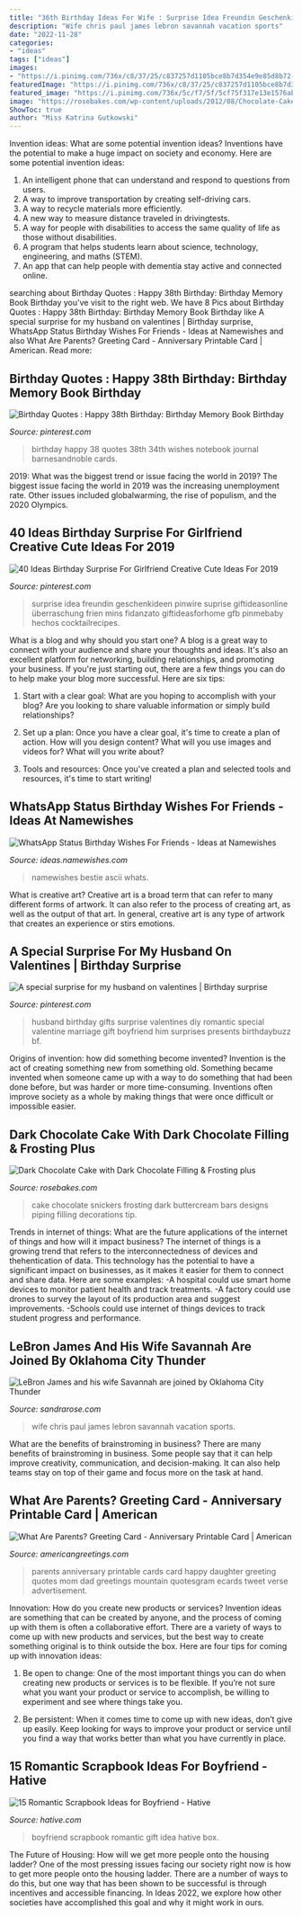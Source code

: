 ```yaml
---
title: "36th Birthday Ideas For Wife : Surprise Idea Freundin Geschenkideen Pinwire Suprise Giftideasonline überraschung Frien Mins Fidanzato Giftideasforhome Gfb Pinmebaby Hechos Cocktailrecipes"
description: "Wife chris paul james lebron savannah vacation sports"
date: "2022-11-28"
categories:
- "ideas"
tags: ["ideas"]
images:
- "https://i.pinimg.com/736x/c8/37/25/c837257d1105bce8b7d354e9e85d8b72--my-husband-surprise.jpg"
featuredImage: "https://i.pinimg.com/736x/c8/37/25/c837257d1105bce8b7d354e9e85d8b72--my-husband-surprise.jpg"
featured_image: "https://i.pinimg.com/736x/5c/f7/5f/5cf75f317e13e1576ab7e1d0bc9671c0.jpg"
image: "https://rosebakes.com/wp-content/uploads/2012/08/Chocolate-Cake-with-Dark-Chocolate-Buttercream-and-Snickers.jpg"
ShowToc: true
author: "Miss Katrina Gutkowski"
---
```



Invention ideas: What are some potential invention ideas?
Inventions have the potential to make a huge impact on society and economy. Here are some potential invention ideas:
1. An intelligent phone that can understand and respond to questions from users. 
2. A way to improve transportation by creating self-driving cars. 
3. A way to recycle materials more efficiently. 
4. A new way to measure distance traveled in drivingtests. 
5. A way for people with disabilities to access the same quality of life as those without disabilities. 
6. A program that helps students learn about science, technology, engineering, and maths (STEM). 
7. An app that can help people with dementia stay active and connected online.

	

		
searching about Birthday Quotes : Happy 38th Birthday: Birthday Memory Book Birthday you've visit to the right web. We have 8 Pics about Birthday Quotes : Happy 38th Birthday: Birthday Memory Book Birthday like A special surprise for my husband on valentines | Birthday surprise, WhatsApp Status Birthday Wishes For Friends - Ideas at Namewishes and also What Are Parents? Greeting Card - Anniversary Printable Card | American. Read more:
		
    
## Birthday Quotes : Happy 38th Birthday: Birthday Memory Book Birthday

<img loading=lazy src="https://i.pinimg.com/736x/9e/e9/d8/9ee9d8b3514884aaa3a3735d6ecf9a10.jpg" onerror="this.onerror=null;this.src='https://tse4.mm.bing.net/th?id=OIP.Vg9_PToK34yoAoTbofdXGgAAAA&amp;pid=15.1';" alt="Birthday Quotes : Happy 38th Birthday: Birthday Memory Book Birthday">

_Source: pinterest.com_

>birthday happy 38 quotes 38th 34th wishes notebook journal barnesandnoble cards. 

	

2019: What was the biggest trend or issue facing the world in 2019?
The biggest issue facing the world in 2019 was the increasing unemployment rate. Other issues included globalwarming, the rise of populism, and the 2020 Olympics.

    
## 40 Ideas Birthday Surprise For Girlfriend Creative Cute Ideas For 2019

<img loading=lazy src="https://i.pinimg.com/736x/5c/f7/5f/5cf75f317e13e1576ab7e1d0bc9671c0.jpg" onerror="this.onerror=null;this.src='https://tse2.mm.bing.net/th?id=OIP.LcpULMkXhHME85l_eXW8DQAAAA&amp;pid=15.1';" alt="40 Ideas Birthday Surprise For Girlfriend Creative Cute Ideas For 2019">

_Source: pinterest.com_

>surprise idea freundin geschenkideen pinwire suprise giftideasonline überraschung frien mins fidanzato giftideasforhome gfb pinmebaby hechos cocktailrecipes. 

	

What is a blog and why should you start one?
A blog is a great way to connect with your audience and share your thoughts and ideas. It's also an excellent platform for networking, building relationships, and promoting your business. If you're just starting out, there are a few things you can do to help make your blog more successful. Here are six tips:
1. Start with a clear goal: What are you hoping to accomplish with your blog? Are you looking to share valuable information or simply build relationships?

2. Set up a plan: Once you have a clear goal, it's time to create a plan of action. How will you design content? What will you use images and videos for? What will you write about?

3. Tools and resources: Once you've created a plan and selected tools and resources, it's time to start writing!

    
## WhatsApp Status Birthday Wishes For Friends - Ideas At Namewishes

<img loading=lazy src="https://ideas.namewishes.com/wp-content/uploads/2020/12/29eff18fa303b9b753ac773b9b82d651.jpg" onerror="this.onerror=null;this.src='https://tse3.mm.bing.net/th?id=OIP.LfF-eB8p2rMn2mCOubhmKgHaLx&amp;pid=15.1';" alt="WhatsApp Status Birthday Wishes For Friends - Ideas at Namewishes">

_Source: ideas.namewishes.com_

>namewishes bestie ascii whats. 

	

What is creative art?
Creative art is a broad term that can refer to many different forms of artwork. It can also refer to the process of creating art, as well as the output of that art. In general, creative art is any type of artwork that creates an experience or stirs emotions.

    
## A Special Surprise For My Husband On Valentines | Birthday Surprise

<img loading=lazy src="https://i.pinimg.com/736x/c8/37/25/c837257d1105bce8b7d354e9e85d8b72--my-husband-surprise.jpg" onerror="this.onerror=null;this.src='https://tse4.mm.bing.net/th?id=OIP.pldAzrpjXrHgz30jTfTM-gHaJ3&amp;pid=15.1';" alt="A special surprise for my husband on valentines | Birthday surprise">

_Source: pinterest.com_

>husband birthday gifts surprise valentines diy romantic special valentine marriage gift boyfriend him surprises presents birthdaybuzz bf. 

	

Origins of invention: how did something become invented?
Invention is the act of creating something new from something old. Something became invented when someone came up with a way to do something that had been done before, but was harder or more time-consuming. Inventions often improve society as a whole by making things that were once difficult or impossible easier.

    
## Dark Chocolate Cake With Dark Chocolate Filling &amp; Frosting Plus

<img loading=lazy src="https://rosebakes.com/wp-content/uploads/2012/08/Chocolate-Cake-with-Dark-Chocolate-Buttercream-and-Snickers.jpg" onerror="this.onerror=null;this.src='https://tse1.mm.bing.net/th?id=OIP.rQa2vhYdDicsoupcWCjOgwHaHg&amp;pid=15.1';" alt="Dark Chocolate Cake with Dark Chocolate Filling &amp; Frosting plus">

_Source: rosebakes.com_

>cake chocolate snickers frosting dark buttercream bars designs piping filling decorations tip. 

	

Trends in internet of things: What are the future applications of the internet of things and how will it impact business?
The internet of things is a growing trend that refers to the interconnectedness of devices and thehentication of data. This technology has the potential to have a significant impact on businesses, as it makes it easier for them to connect and share data. Here are some examples: 
-A hospital could use smart home devices to monitor patient health and track treatments. 
-A factory could use drones to survey the layout of its production area and suggest improvements. 
-Schools could use internet of things devices to track student progress and performance.

    
## LeBron James And His Wife Savannah Are Joined By Oklahoma City Thunder

<img loading=lazy src="https://sandrarose.com/wp-content/uploads/2019/09/chris-paul-and-wife-BG.jpg" onerror="this.onerror=null;this.src='https://tse4.mm.bing.net/th?id=OIP.x842_tl-CNWdZGz2o9WWnwHaMF&amp;pid=15.1';" alt="LeBron James and his wife Savannah are joined by Oklahoma City Thunder">

_Source: sandrarose.com_

>wife chris paul james lebron savannah vacation sports. 

	

What are the benefits of brainstroming in business?
There are many benefits of brainstroming in business. Some people say that it can help improve creativity, communication, and decision-making. It can also help teams stay on top of their game and focus more on the task at hand.

    
## What Are Parents? Greeting Card - Anniversary Printable Card | American

<img loading=lazy src="https://ak.imgag.com/imgag/product/createprint/3172542/259x400x3172542d.gif.pagespeed.ic.Vuo65Vj5_C.jpg" onerror="this.onerror=null;this.src='https://tse4.mm.bing.net/th?id=OIP.Vuo65Vj5_CmUhCsRs0Dr0AAAAA&amp;pid=15.1';" alt="What Are Parents? Greeting Card - Anniversary Printable Card | American">

_Source: americangreetings.com_

>parents anniversary printable cards card happy daughter greeting quotes mom dad greetings mountain quotesgram ecards tweet verse advertisement. 

	

Innovation: How do you create new products or services?
Invention ideas are something that can be created by anyone, and the process of coming up with them is often a collaborative effort. There are a variety of ways to come up with new products and services, but the best way to create something original is to think outside the box. Here are four tips for coming up with innovation ideas:
1. Be open to change: One of the most important things you can do when creating new products or services is to be flexible. If you’re not sure what you want your product or service to accomplish, be willing to experiment and see where things take you.

2. Be persistent: When it comes time to come up with new ideas, don’t give up easily. Keep looking for ways to improve your product or service until you find a way that works better than what you have currently in place.

    
## 15 Romantic Scrapbook Ideas For Boyfriend - Hative

<img loading=lazy src="https://hative.com/wp-content/uploads/2014/06/scrapbook-ideas-for-boyfriend/12-scrapbook-ideas-for-lovers.jpg" onerror="this.onerror=null;this.src='https://tse3.mm.bing.net/th?id=OIP.yiwNfX34iPyYoanmfhpJTwHaJ6&amp;pid=15.1';" alt="15 Romantic Scrapbook Ideas for Boyfriend - Hative">

_Source: hative.com_

>boyfriend scrapbook romantic gift idea hative box. 

	

The Future of Housing: How will we get more people onto the housing ladder?
One of the most pressing issues facing our society right now is how to get more people onto the housing ladder. There are a number of ways to do this, but one way that has been shown to be successful is through incentives and accessible financing. In Ideas 2022, we explore how other societies have accomplished this goal and why it might work in ours.

